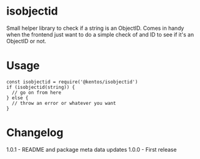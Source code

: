 # isobjectid

Small helper library to check if a string is an ObjectID. Comes in handy when the frontend just want to do a simple check of and ID to see if it's an ObjectID or not.

# Usage
```
const isobjectid = require('@kentos/isobjectid')
if (isobjectid(string)) {
  // go on from here
} else {
  // throw an error or whatever you want
}
```

# Changelog
1.0.1 - README and package meta data updates
1.0.0 - First release